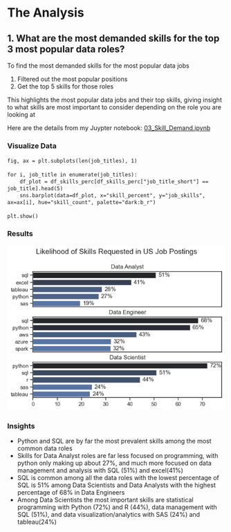 # The Analysis

## 1. What are the most demanded skills for the top 3 most popular data roles?

To find the most demanded skills for the most popular data jobs
1. Filtered out the most popular positions
2. Get the top 5 skills for those roles

This highlights the most popular data jobs and their top skills, giving insight
to what skills are most important to consider depending on the role you are looking at

Here are the details from my Juypter notebook:
[03_Skill_Demand.ipynb](Project\03_Skill_Demand.ipynb)

### Visualize Data
```
fig, ax = plt.subplots(len(job_titles), 1)

for i, job_title in enumerate(job_titles):
    df_plot = df_skills_perc[df_skills_perc["job_title_short"] == job_title].head(5)
    sns.barplot(data=df_plot, x="skill_percent", y="job_skills", ax=ax[i], hue="skill_count", palette="dark:b_r")

plt.show()
```

### Results

![Visualization of Top Skills for Data Roles](https://raw.githubusercontent.com/jtrangit/Python-Data-Analytics/main/Project/images/skill_demand_all_data_roles.png)

### Insights
- Python and SQL are by far the most prevalent skills among the most common data roles
- Skills for Data Analyst roles are far less focused on programming, with python only making up about 27%, and much more focused on data management and analysis with
 SQL (51%) and excel(41%)
- SQL is common among all the data roles with the lowest percentage of SQL is 51% among Data Scientists and Data Analysts with the highest percentage of 68% in Data Engineers
- Among Data Scientists the most important skills are statistical programming with Python (72%) and R (44%), data management with SQL (51%), and data visualization/analytics with SAS (24%) and tableau(24%)